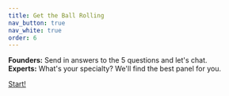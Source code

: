 ```yaml
---
title: Get the Ball Rolling
nav_button: true
nav_white: true
order: 6
---
```

**Founders:** Send in answers to the 5 questions and let's chat.  
**Experts:** What's your specialty? We'll find the best panel for you.


<div class="tc">
<a href="mailto:info@socialrocketfactory.com" class="link bg-white dark-red br-pill ba ph3 pv2 dib mr4">Start!</a>
</div>
